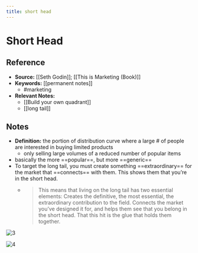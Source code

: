 ```yaml
---
title: short head
---
```

# Short Head
## Reference
- **Source:** [[Seth Godin]]; [[This is Marketing (Book)]]
- **Keywords:** [[permanent notes]]
	- #marketing
- **Relevant Notes:**
	- [[Build your own quadrant]]
	- [[long tail]]
## Notes
- **Definition:** the portion of distribution curve where a large # of people are interested in buying limited products
	-  only selling large volumes of a reduced number of popular items
- basically the more ==popular==, but more ==generic==
- To target the long tail, you must create something ==extraordinary== for the market that ==connects== with them. This shows them that you’re in the short head.
	- > This means that living on the long tail has two essential elements: Creates the definitive, the most essential, the extraordinary contribution to the field. Connects the market you’ve designed it for, and helps them see that you belong in the short head. That this hit is the glue that holds them together.


![3](https://raventools.com/marketing-glossary/wp-content/uploads/2016/03/keyword-research-v08-630x475.png)

![4](https://www.researchgate.net/profile/Debanjan_Mahata2/publication/279980535/figure/fig2/AS:284437465059339@1444826584653/Short-Head-Vs-Long-Tail-media-sources.png)

